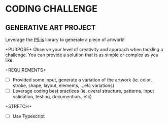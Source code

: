 # CODING CHALLENGE

## GENERATIVE ART PROJECT
Leverage the [P5.js](https://p5js.org/) library to generate a piece of artwork!


+PURPOSE+
Observe your level of creativity and approach when tackling a challenge. You can provide a solution that is as simple or complex as you like.

+REQUIREMENTS+
- [ ] Provided some input, generate a variation of the artwork (ie. color, stroke, shape, layout, elements, ...etc variations)
- [ ] Leverage coding best practices (ie. overal structure, patterns, input validation, testing, documention...etc)

+STRETCH+
- [ ] Use Typescript
